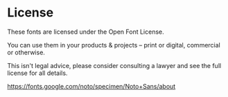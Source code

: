 # License

These fonts are licensed under the Open Font License.

You can use them in your products & projects – print or digital, commercial or otherwise.

This isn't legal advice, please consider consulting a lawyer and see the full license for all details.

https://fonts.google.com/noto/specimen/Noto+Sans/about

